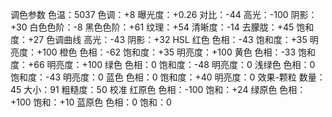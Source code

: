 调色参数
色温：5037
色调：+8
曝光度：+0.26
对比：-44
高光：-100
阴影：+30
白色色阶：-8
黑色色阶：+61
纹理：+54
清晰度：-14
去朦胧：+45
饱和度：+27
色调曲线
    高光：-43
    阴影：+32
HSL
    红色  色相：-43  饱和度：+35  明亮度：+100
    橙色  色相：-62  饱和度：+35  明亮度：+100
    黄色  色相：-33  饱和度：+66  明亮度：+100
    绿色  色相：0  饱和度：-48  明亮度：0
    浅绿色  色相：0  饱和度：-43  明亮度：0
    蓝色  色相：0  饱和度：+40  明亮度：0
效果-颗粒
    数量：45
    大小：91
    粗糙度：50
校准
    红原色  色相：-100  饱和：+24
    绿原色  色相：+100 饱和：+10
    蓝原色  色相：0       饱和：0
